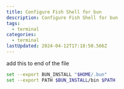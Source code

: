 ```yaml
---
title: Configure Fish Shell for bun
description: Configure Fish Shell for bun
tags:
  - terminal
categories:
  - terminal
lastUpdated: 2024-04-12T17:18:50.566Z
---
```


add this to end of the file

```bash title="/Users/<username>/.config/fish/config.fish"
set --export BUN_INSTALL "$HOME/.bun"
set --export PATH $BUN_INSTALL/bin $PATH
```
